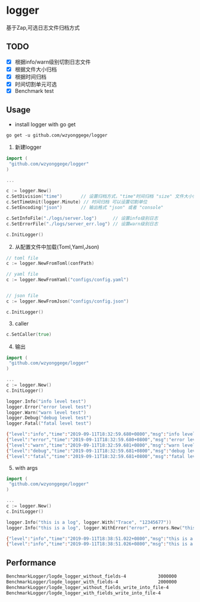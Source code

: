 # logger

基于Zap,可选日志文件归档方式

## TODO

- [x] 根据info/warn级别切割日志文件
- [x] 根据文件大小归档
- [x] 根据时间归档
- [x] 时间切割单元可选
- [x] Benchmark test

## Usage

- install logger with go get

`go get -u github.com/wzyonggege/logger`

1. 新建logger
```go
import (
 "github.com/wzyonggege/logger"
)

...

c := logger.New()
c.SetDivision("time")	    // 设置归档方式，"time"时间归档 "size" 文件大小归档，文件大小等可以在配置文件配置
c.SetTimeUnit(logger.Minute) // 时间归档 可以设置切割单位
c.SetEncoding("json")	    // 输出格式 "json" 或者 "console"

c.SetInfoFile("./logs/server.log")		// 设置info级别日志
c.SetErrorFile("./logs/server_err.log")	// 设置warn级别日志

c.InitLogger()
```

2. 从配置文件中加载(Toml,Yaml,Json)

```go
// toml file
c := logger.NewFromToml(confPath)

// yaml file
c := logger.NewFromYaml("configs/config.yaml")


// json file
c := logger.NewFromJson("configs/config.json")

c.InitLogger()
```

3. caller 

```go
c.SetCaller(true)
```

4. 输出

```go
import (
 "github.com/wzyonggege/logger"
)

...
c := logger.New()
c.InitLogger()

logger.Info("info level test")
logger.Error("error level test")
logger.Warn("warn level test")
logger.Debug("debug level test")
logger.Fatal("fatal level test")
```

```bash
{"level":"info","time":"2019-09-11T18:32:59.680+0800","msg":"info level test"}
{"level":"error","time":"2019-09-11T18:32:59.680+0800","msg":"error level test"}
{"level":"warn","time":"2019-09-11T18:32:59.681+0800","msg":"warn level test"}
{"level":"debug","time":"2019-09-11T18:32:59.681+0800","msg":"debug level test"}
{"level":"fatal","time":"2019-09-11T18:32:59.681+0800","msg":"fatal level test"}
```

5. with args
```go
import (
 "github.com/wzyonggege/logger"
)

...
c := logger.New()
c.InitLogger()

logger.Info("this is a log", logger.With("Trace", "12345677"))
logger.Info("this is a log", logger.WithError("error", errors.New("this is a new error")))
```

```bash
{"level":"info","time":"2019-09-11T18:38:51.022+0800","msg":"this is a log","Trace":"12345677"}
{"level":"info","time":"2019-09-11T18:38:51.026+0800","msg":"this is a log","error":"this is a new error"}
```

## Performance

```bash
BenchmarkLogger/logde_logger_without_fields-4            3000000               563 ns/op
BenchmarkLogger/logde_logger_with_fields-4               2000000               637 ns/op
BenchmarkLogger/logde_logger_without_fields_write_into_file-4             200000             13021 ns/op
BenchmarkLogger/logde_logger_with_fields_write_into_file-4                100000             12606 ns/op
```



